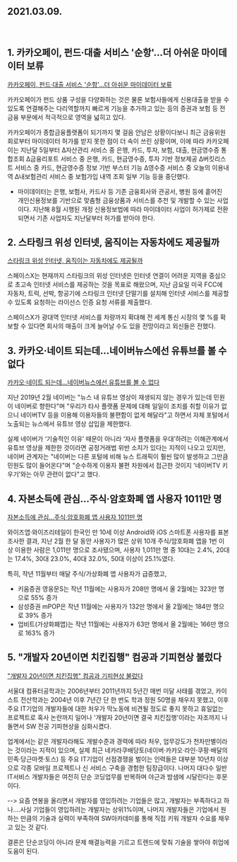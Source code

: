 ## 2021.03.09.

​    

## 1. 카카오페이, 펀드·대출 서비스 '순항'…더 아쉬운 마이데이터 보류

[카카오페이, 펀드·대출 서비스 '순항'…더 아쉬운 마이데이터 보류](https://news.naver.com/main/read.nhn?mode=LSD&mid=shm&sid1=105&oid=421&aid=0005209735)

카카오페이가 펀드 상품 구성을 다양화하는 것은 물론 보험사들에게 신용대출을 받을 수 있도록 연결해주는 다리역할까지 빠르게 기능을 추가하고 있는 등의 증권과 보험 등 전금융 부문에서 적극적으로 영역을 넓히고 있다. 

카카오페이가 종합금융플랫폼이 되기까지 몇 걸음 안남은 상황이다보니 최근 금융위원회로부터 마이데이터 허가를 받지 못한 점이 더 속이 쓰린 상황이며, 이에 따라 카카오페이는 지난달 5일부터 Δ자산관리 서비스 중 은행, 카드, 투자, 보험, 대출, 현금영수증 통합조회 Δ금융리포트 서비스 중 은행, 카드, 현금영수증, 투자 기반 정보제공 Δ버킷리스트 서비스 중 카드, 현금영수증 정보 기반 부스터 기능 Δ영수증 서비스 중 오늘의 이용내역 Δ내보험관리 서비스 중 보험가입 내역 조회 일부 기능 등을 중단했다.

* 마이데이터는 은행, 보험사, 카드사 등 기존 금융회사와 관공서, 병원 등에 흩어진 개인신용정보를 기반으로 맞춤형 금융상품과 서비스를 추천 및 개발할 수 있는 사업이다. 지난해 8월 시행된 개정 신용정보법에 따라 마이데이터 사업이 허가제로 전환되면서 기존 사업자도 지난달부터 허가를 받아야 한다.



## 2. 스타링크 위성 인터넷, 움직이는 자동차에도 제공될까

[스타링크 위성 인터넷, 움직이는 자동차에도 제공될까](https://news.naver.com/main/read.nhn?mode=LSD&mid=shm&sid1=105&oid=092&aid=0002215550)

스페이스X는 현재까지 스타링크의 위성 인터넷은 인터넷 연결이 어려운 지역을 중심으로 초고속 인터넷 서비스를 제공하는 것을 목표로 해왔으며,  지난 금요일 미국 FCC에 자동차, 트럭, 선박, 항공기에 스타링크 인터넷 단말기를 설치해 인터넷 서비스를 제공할 수 있도록 요청하는 라이선스 인증 요청 서류를 제출했다.

스페이스X가 광대역 인터넷 서비스를 차량까지 확대해 전 세계 통신 시장의 몇 %를 확보할 수 있다면 회사의 매출이 크게 늘어날 수도 있을 전망이라고 외신들은 전했다.



## 3. 카카오·네이트 되는데…네이버뉴스에선 유튜브를 볼 수 없다

[카카오·네이트 되는데…네이버뉴스에선 유튜브를 볼 수 없다](https://news.naver.com/main/read.nhn?mode=LSD&mid=shm&sid1=105&oid=366&aid=0000681159)

지난 2019년 2월 네이버는 "뉴스 내 유튜브 영상이 재생되지 않는 경우가 있는데 민원이 네이버로 향한다"며 "우리가 타사 플랫폼 문제에 대해 일일이 조치를 취할 이유가 없으니 네이버TV 등을 이용해 이용자들의 불편함이 없게 해달라"고 하면서 자체 포털에서 노출되는 뉴스에서 유튜브 영상 삽입을 제한했다.

실제 네이버가 ‘기술적인 이유’ 때문이 아니라 ‘자사 플랫폼을 우대’하려는 이해관계에서 유튜브 영상을 제한한 것이라면 공정거래법 위반 소지가 있다는 지적이 나오고 있지만,  네이버 관계자는 "네이버는 다른 포털에 비해 뉴스 트래픽이 훨씬 많이 발생하고 그만큼 민원도 많이 들어온다"며 "순수하게 이용자 불편 차원에서 접근한 것이지 ‘네이버TV 키우기’와는 아무 관련이 없다"고 했다. 



## 4. 자본소득에 관심…주식·암호화폐 앱 사용자 1011만 명

[자본소득에 관심…주식·암호화폐 앱 사용자 1011만 명](https://news.naver.com/main/read.nhn?mode=LSD&mid=shm&sid1=105&oid=018&aid=0004870808)

와이즈앱·와이즈리테일이 한국인 만 10세 이상 Android와 iOS 스마트폰 사용자를 표본조사한 결과, 지난 2월 한 달 동안 사용자가 많은 상위 10개 주식/암호화폐 앱을 1번 이상 이용한 사람은 1,011만 명으로 조사됐으며, 사용자 1,011만 명 중 10대는 2.4%, 20대는 17.4%, 30대 23.0%, 40대 32.0%, 50대 이상이 25.1%였다.

특히, 작년 11월부터 매달 주식/가상화폐 앱 사용자가 급증했고, 

- 키움증권 영웅문S는 작년 11월에는 사용자가 208만 명에서 올 2월에는 323만 명으로 55% 증가
- 삼성증권 mPOP은 작년 11월에는 사용자가 132만 명에서 올 2월에는 184만 명으로 39% 증가
- 업비트(가상화폐앱)는 작년 11월에는 사용자가 63만 명에서 올 2월에는 166만 명으로 163% 증가



## 5. "개발자 20년이면 치킨집행" 컴공과 기피현상 불렀다

["개발자 20년이면 치킨집행" 컴공과 기피현상 불렀다](https://news.v.daum.net/v/20210309065004097)

서울대 컴퓨터공학과는 2006년부터 2011년까지 5년간 매번 미달 사태를 겪었고, 카이스트 전산학과는 2004년 이후 7년간 단 한 번도 학과 정원 50명을 채우지 못했고, 이후 주요 IT기업의 개발자들에 대한 처우가 막노동에 비견될 정도로 좋지 못하고 휴일없는 프로젝트로 혹사 논란까지 일어나 '개발자 20년이면 결국 치킨집행'이라는 자조까지 나돌면서 SW 전공 기피현상을 심화시켰다.

업계에서는 같은 개발자라해도 개발수준과 경력에 따라 처우, 업무강도가 천차만별이라는 것이라는 지적이 있으며, 실제 최근 네카라쿠배당토(네이버·카카오·라인·쿠팡·배달의민족·당근마켓·토스) 등 주요 IT기업이 선점경쟁을 벌이는 인력들은 대부분 10년차 이상으로 각종 모바일 프로젝트나 신 서비스 구축을 경험한 팀장급이다. 나머지 대다수 일반 IT서비스 개발자들은 여전히 단순 코딩업무를 반복하며 야근과 밤샘에 시달린다는 후문이다.



--> 요즘 연봉을 올리면서 개발자를 영입하려는 기업들은 많고, 개발자는 부족하다고 하나....사실 기업들이 영입하려는 개발자는 상위1%이며, 나머지 개발자들은 기업에서 원하는 만큼의 기술과 실력이 부족하여 SW아카데미를 통해 직접 키워 개발자 수요를 채우고 있는 것 같다.

결론은 단순코딩이 아니라 문제 해결능력을 기르고 트렌드에 맞춰 기술을 쌓아야 취업에 도움이 된다.




